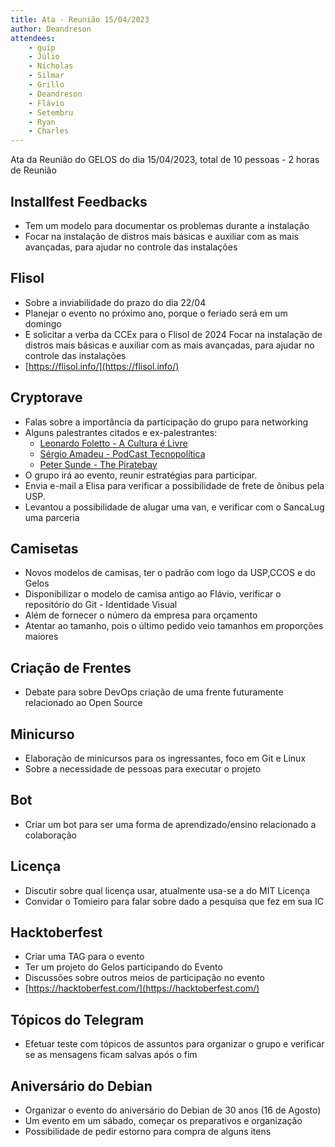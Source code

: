```yaml
---
title: Ata - Reunião 15/04/2023
author: Deandreson
attendees:
    - guip
    - Júlio
    - Nicholas
    - Silmar
    - Grillo
    - Deandreson
    - Flávio
    - Setembru
    - Ryan
    - Charles
---
```


Ata da Reunião do GELOS do dia 15/04/2023, total de 10 pessoas - 2 horas de Reunião

## Installfest Feedbacks

- Tem um modelo para documentar os problemas durante a instalação
- Focar na instalação de distros mais básicas e auxiliar com as mais avançadas, para ajudar no controle das instalações

## Flisol

- Sobre a inviabilidade do prazo do dia 22/04
- Planejar o evento no próximo ano, porque o feriado será em um domingo
- E solicitar a verba da CCEx para o Flisol de 2024 Focar na instalação de distros mais básicas e auxiliar com as mais avançadas, para ajudar no controle das instalações
- [https://flisol.info/](https://flisol.info/)

## Cryptorave

- Falas sobre a importância da participação do grupo para networking
- Alguns palestrantes citados e ex-palestrantes:
    - [Leonardo Foletto - A Cultura é Livre](https://cloud.gelos.club/apps/files/?dir=/Biblioteca/Cultura%20Livre&openfile=5824)
    - [Sérgio Amadeu  - PodCast Tecnopolítica](https://tecnopolitica.blog.br/)
    - [Peter Sunde - The Piratebay](https://vimeo.com/165805981)
- O grupo irá ao evento, reunir estratégias para participar.
- Envia e-mail a Elisa para verificar a possibilidade de frete de ônibus pela USP.
- Levantou a possibilidade de alugar uma van, e verificar com o SancaLug uma parceria

## Camisetas

- Novos modelos de camisas, ter o padrão com logo da USP,CCOS e do Gelos
- Disponibilizar o modelo de camisa antigo ao Flávio, verificar o repositório do Git - Identidade Visual
- Além de fornecer o número da empresa para orçamento
- Atentar ao tamanho, pois o último pedido veio tamanhos em proporções maiores

## Criação de Frentes

- Debate para sobre DevOps criação de uma frente futuramente relacionado ao Open Source

## Minicurso

- Elaboração de minicursos para os ingressantes, foco em Git e Linux
- Sobre a necessidade de pessoas para executar o projeto

## Bot

- Criar um bot para ser uma forma de aprendizado/ensino relacionado a colaboração

## Licença

- Discutir sobre qual licença usar, atualmente usa-se a do MIT Licença
- Convidar o Tomieiro para falar sobre dado a pesquisa que fez em sua IC

## Hacktoberfest

- Criar uma TAG para o evento
- Ter um projeto do Gelos participando do Evento
- Discussões sobre outros meios de participação  no evento
- [https://hacktoberfest.com/](https://hacktoberfest.com/)

## Tópicos do Telegram

- Efetuar teste com tópicos de assuntos para organizar o grupo e verificar se as mensagens ficam salvas após o fim

## Aniversário do Debian

- Organizar o evento do aniversário do Debian de 30 anos (16 de Agosto)
- Um evento em um sábado, começar os preparativos e organização
- Possibilidade de pedir estorno para compra de alguns itens
